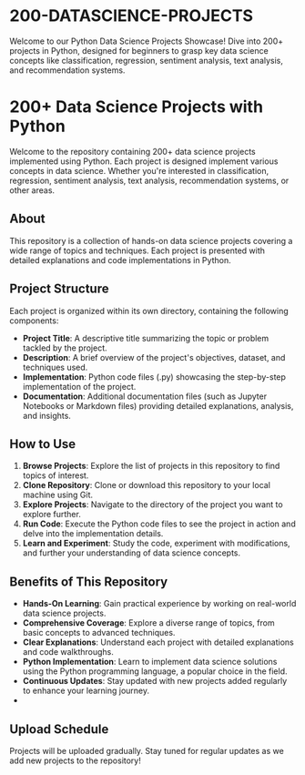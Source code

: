 # 200-DATASCIENCE-PROJECTS
Welcome to our Python Data Science Projects Showcase! Dive into 200+ projects in Python, designed for beginners to grasp key data science concepts like classification, regression, sentiment analysis, text analysis, and recommendation systems.

# 200+ Data Science Projects with Python

Welcome to the repository containing 200+ data science projects implemented using Python. Each project is designed implement various concepts in data science. Whether you're interested in classification, regression, sentiment analysis, text analysis, recommendation systems, or other areas.

## About

This repository is a collection of hands-on data science projects covering a wide range of topics and techniques. Each project is presented with detailed explanations and code implementations in Python.

## Project Structure

Each project is organized within its own directory, containing the following components:

- **Project Title**: A descriptive title summarizing the topic or problem tackled by the project.
- **Description**: A brief overview of the project's objectives, dataset, and techniques used.
- **Implementation**: Python code files (.py) showcasing the step-by-step implementation of the project.
- **Documentation**: Additional documentation files (such as Jupyter Notebooks or Markdown files) providing detailed explanations, analysis, and insights.

## How to Use

1. **Browse Projects**: Explore the list of projects in this repository to find topics of interest.
2. **Clone Repository**: Clone or download this repository to your local machine using Git.
3. **Explore Projects**: Navigate to the directory of the project you want to explore further.
4. **Run Code**: Execute the Python code files to see the project in action and delve into the implementation details.
5. **Learn and Experiment**: Study the code, experiment with modifications, and further your understanding of data science concepts.

## Benefits of This Repository

- **Hands-On Learning**: Gain practical experience by working on real-world data science projects.
- **Comprehensive Coverage**: Explore a diverse range of topics, from basic concepts to advanced techniques.
- **Clear Explanations**: Understand each project with detailed explanations and code walkthroughs.
- **Python Implementation**: Learn to implement data science solutions using the Python programming language, a popular choice in the field.
- **Continuous Updates**: Stay updated with new projects added regularly to enhance your learning journey.
- 
## Upload Schedule

Projects will be uploaded gradually. Stay tuned for regular updates as we add new projects to the repository!



